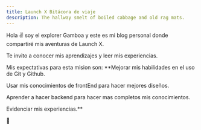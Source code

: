 ```yaml
---
title: Launch X Bitácora de viaje
description: The hallway smelt of boiled cabbage and old rag mats.
---
```


Hola ✌️  soy el explorer Gamboa y este es mi blog personal donde compartiré mis aventuras de Launch X.

Te invito a conocer mis aprendizajes y leer mis experiencias.

Mis expectativas para esta mision son:
 **Mejorar mis habilidades en el uso de Git y Github.
 
 Usar mis conocimientos de frontEnd para hacer mejores diseños.
 
 Aprender a hacer backend para hacer mas completos mis conocimientos.
 
 Evidenciar mis experiencias.**
 

🚀
